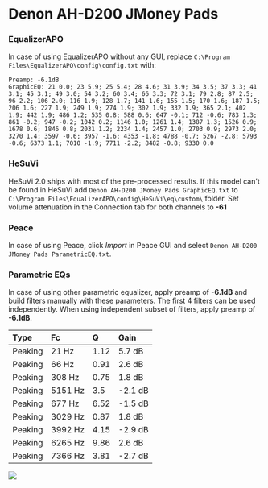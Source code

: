 # Denon AH-D200 JMoney Pads

### EqualizerAPO
In case of using EqualizerAPO without any GUI, replace `C:\Program Files\EqualizerAPO\config\config.txt`
with:
```
Preamp: -6.1dB
GraphicEQ: 21 0.0; 23 5.9; 25 5.4; 28 4.6; 31 3.9; 34 3.5; 37 3.3; 41 3.1; 45 3.1; 49 3.0; 54 3.2; 60 3.4; 66 3.3; 72 3.1; 79 2.8; 87 2.5; 96 2.2; 106 2.0; 116 1.9; 128 1.7; 141 1.6; 155 1.5; 170 1.6; 187 1.5; 206 1.6; 227 1.9; 249 1.9; 274 1.9; 302 1.9; 332 1.9; 365 2.1; 402 1.9; 442 1.9; 486 1.2; 535 0.8; 588 0.6; 647 -0.1; 712 -0.6; 783 1.3; 861 -0.2; 947 -0.2; 1042 0.2; 1146 1.0; 1261 1.4; 1387 1.3; 1526 0.9; 1678 0.6; 1846 0.8; 2031 1.2; 2234 1.4; 2457 1.0; 2703 0.9; 2973 2.0; 3270 1.4; 3597 -0.6; 3957 -1.6; 4353 -1.8; 4788 -0.7; 5267 -2.8; 5793 -0.6; 6373 1.1; 7010 -1.9; 7711 -2.2; 8482 -0.8; 9330 0.0
```

### HeSuVi
HeSuVi 2.0 ships with most of the pre-processed results. If this model can't be found in HeSuVi add
`Denon AH-D200 JMoney Pads GraphicEQ.txt` to `C:\Program Files\EqualizerAPO\config\HeSuVi\eq\custom\` folder.
Set volume attenuation in the Connection tab for both channels to **-61**

### Peace
In case of using Peace, click *Import* in Peace GUI and select `Denon AH-D200 JMoney Pads ParametricEQ.txt`.

### Parametric EQs
In case of using other parametric equalizer, apply preamp of **-6.1dB** and build filters manually
with these parameters. The first 4 filters can be used independently.
When using independent subset of filters, apply preamp of **-6.1dB**.

| Type    | Fc      |    Q | Gain    |
|:--------|:--------|:-----|:--------|
| Peaking | 21 Hz   | 1.12 | 5.7 dB  |
| Peaking | 66 Hz   | 0.91 | 2.6 dB  |
| Peaking | 308 Hz  | 0.75 | 1.8 dB  |
| Peaking | 5151 Hz | 3.5  | -2.1 dB |
| Peaking | 677 Hz  | 6.52 | -1.5 dB |
| Peaking | 3029 Hz | 0.87 | 1.8 dB  |
| Peaking | 3992 Hz | 4.15 | -2.9 dB |
| Peaking | 6265 Hz | 9.86 | 2.6 dB  |
| Peaking | 7366 Hz | 3.81 | -2.7 dB |

![](https://raw.githubusercontent.com/jaakkopasanen/AutoEq/master/results/innerfidelity/sbaf-serious/Denon%20AH-D200%20JMoney%20Pads/Denon%20AH-D200%20JMoney%20Pads.png)
